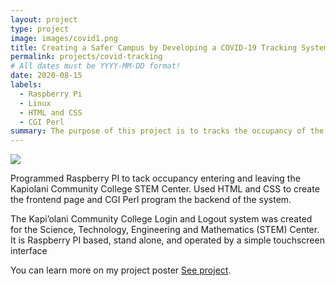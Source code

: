 ```yaml
---
layout: project
type: project
image: images/covid1.png
title: Creating a Safer Campus by Developing a COVID-19 Tracking System
permalink: projects/covid-tracking
# All dates must be YYYY-MM-DD format!
date: 2020-08-15
labels:
  - Raspberry Pi
  - Linux
  - HTML and CSS
  - CGI Perl 
summary: The purpose of this project is to tracks the occupancy of the STEM Center through a login and logout system with a microcontroller.
---
```


<img class="ui medium right floated rounded image" src="../images/covid2.HEIC">

Programmed Raspberry PI to tack occupancy entering and leaving the Kapiolani Community College STEM Center. Used HTML and CSS to create the frontend page and CGI Perl program the backend of the system.


The Kapi’olani Community College Login and Logout system was created for the Science, Technology, Engineering and Mathematics (STEM) Center. It is Raspberry PI based, stand alone, and  operated by a simple touchscreen interface  
 
You can learn more on my project poster [See project](https://docs.google.com/presentation/d/1c_8Bgc6QUX5HdzP2qM_L8PxCXgPHCjg2/edit#slide=id.p1).
